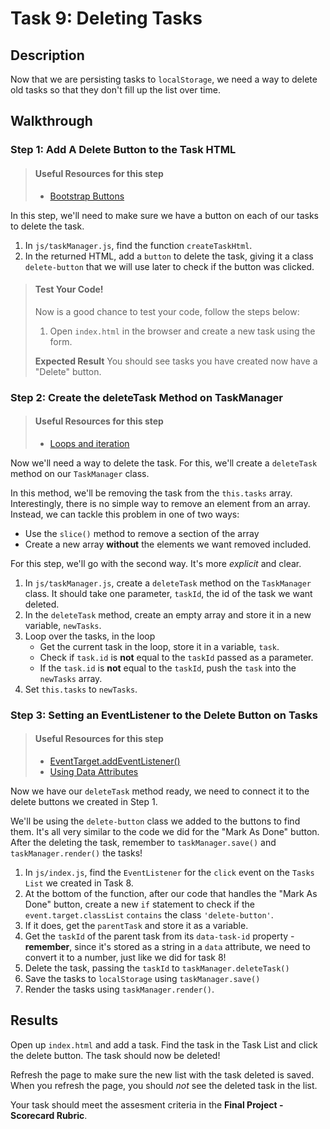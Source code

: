 # Task 9: Deleting Tasks

## Description

Now that we are persisting tasks to `localStorage`, we need a way to delete old tasks so that they don't fill up the list over time.

## Walkthrough

### Step 1: Add A Delete Button to the Task HTML

> #### Useful Resources for this step
> - [Bootstrap Buttons](https://getbootstrap.com/docs/4.5/components/buttons/)

In this step, we'll need to make sure we have a button on each of our tasks to delete the task.

1. In `js/taskManager.js`, find the function `createTaskHtml`.
2. In the returned HTML, add a `button` to delete the task, giving it a class `delete-button` that we will use later to check if the button was clicked.

> #### Test Your Code!
> Now is a good chance to test your code, follow the steps below:
> 1. Open `index.html` in the browser and create a new task using the form.
>
> **Expected Result**
> You should see tasks you have created now have a "Delete" button.

### Step 2: Create the deleteTask Method on TaskManager

> #### Useful Resources for this step
> - [Loops and iteration](https://developer.mozilla.org/en-US/docs/Web/JavaScript/Guide/Loops_and_iteration)

Now we'll need a way to delete the task. For this, we'll create a `deleteTask` method on our `TaskManager` class.

In this method, we'll be removing the task from the `this.tasks` array. Interestingly, there is no simple way to remove an element from an array. Instead, we can tackle this problem in one of two ways:

- Use the `slice()` method to remove a section of the array
- Create a new array **without** the elements we want removed included.

For this step, we'll go with the second way. It's more _explicit_ and clear.

1. In `js/taskManager.js`, create a `deleteTask` method on the `TaskManager` class. It should take one parameter, `taskId`, the id of the task we want deleted.
2. In the `deleteTask` method, create an empty array and store it in a new variable, `newTasks`.
3. Loop over the tasks, in the loop
    - Get the current task in the loop, store it in a variable, `task`.
    - Check if `task.id` is **not** equal to the `taskId` passed as a parameter.
    - If the `task.id` is **not** equal to the `taskId`, push the `task` into the `newTasks` array.
4. Set `this.tasks` to `newTasks`.

### Step 3: Setting an EventListener to the Delete Button on Tasks

> #### Useful Resources for this step
> - [EventTarget.addEventListener()](https://developer.mozilla.org/en-US/docs/Web/API/EventTarget/addEventListener)
> - [Using Data Attributes](https://developer.mozilla.org/en-US/docs/Learn/HTML/Howto/Use_data_attributes)

Now we have our `deleteTask` method ready, we need to connect it to the delete buttons we created in Step 1.

We'll be using the `delete-button` class we added to the buttons to find them. It's all very similar to the code we did for the "Mark As Done" button. After the deleting the task, remember to `taskManager.save()` and `taskManager.render()` the tasks!

1. In `js/index.js`, find the `EventListener` for the `click` event on the `Tasks List` we created in Task 8.
2. At the bottom of the function, after our code that handles the "Mark As Done" button, create a new `if` statement to check if the `event.target.classList` `contains` the class `'delete-button'`.
3. If it does, get the `parentTask` and store it as a variable.
4. Get the `taskId` of the parent task from its `data-task-id` property - **remember**, since it's stored as a string in a `data` attribute, we need to convert it to a number, just like we did for task 8!
5. Delete the task, passing the `taskId` to `taskManager.deleteTask()`
6. Save the tasks to `localStorage` using `taskManager.save()`
7. Render the tasks using `taskManager.render()`.
    
## Results

Open up `index.html` and add a task. Find the task in the Task List and click the delete button. The task should now be deleted!

Refresh the page to make sure the new list with the task deleted is saved. When you refresh the page, you should _not_ see the deleted task in the list.

Your task should meet the assesment criteria in the **Final Project - Scorecard Rubric**.


